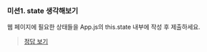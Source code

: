 ### 미션1. state 생각해보기

웹 페이지에 필요한 상태들을 App.js의 this.state 내부에 작성 후 제출하세요.

> [정답 보기](https://github.com/hbin12212/one-bite2/tree/main/day10/answer/App.js)
